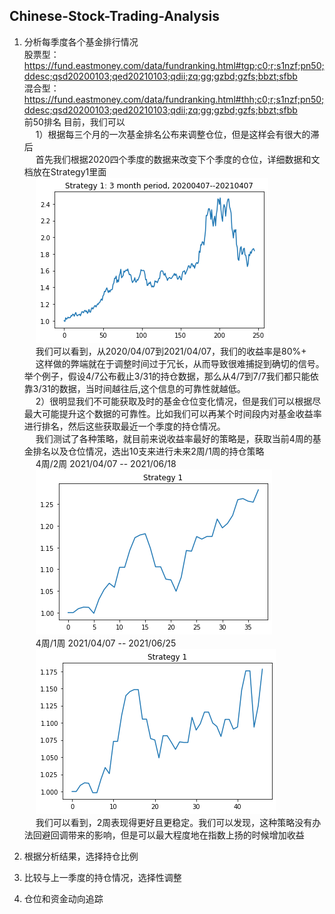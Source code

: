 ## Chinese-Stock-Trading-Analysis

1. 分析每季度各个基金排行情况 <br>
股票型：<br>
https://fund.eastmoney.com/data/fundranking.html#tgp;c0;r;s1nzf;pn50;ddesc;qsd20200103;qed20210103;qdii;zq;gg;gzbd;gzfs;bbzt;sfbb <br>
混合型：<br>
https://fund.eastmoney.com/data/fundranking.html#thh;c0;r;s1nzf;pn50;ddesc;qsd20200103;qed20210103;qdii;zq;gg;gzbd;gzfs;bbzt;sfbb <br>
前50排名
目前，我们可以 <br>
&emsp; 1）根据每三个月的一次基金排名公布来调整仓位，但是这样会有很大的滞后 <br>
&emsp; 首先我们根据2020四个季度的数据来改变下个季度的仓位，详细数据和文档放在Strategy1里面 <br>
&emsp; ![alt text](https://github.com/LZhang12345/Chinese-Stock-Trading-Analysis/blob/main/Strategy1/Strategy%201-%203%20month%20period%2C%2020200407--20210407.png) <br>
&emsp; 我们可以看到，从2020/04/07到2021/04/07，我们的收益率是80%+ <br>
&emsp; 这样做的弊端就在于调整时间过于冗长，从而导致很难捕捉到确切的信号。举个例子，假设4/7公布截止3/31的持仓数据，那么从4/7到7/7我们都只能依靠3/31的数据，当时间越往后,这个信息的可靠性就越低。<br>
&emsp; 2）很明显我们不可能获取及时的基金仓位变化情况，但是我们可以根据尽最大可能提升这个数据的可靠性。比如我们可以再某个时间段内对基金收益率进行排名，然后这些获取最近一个季度的持仓情况。<br>
&emsp; 我们测试了各种策略，就目前来说收益率最好的策略是，获取当前4周的基金排名以及仓位情况，选出10支来进行未来2周/1周的持仓策略 <br>
&emsp; 4周/2周 2021/04/07 -- 2021/06/18<br>
&emsp; ![alt text](https://github.com/LZhang12345/Chinese-Stock-Trading-Analysis/blob/main/Strategy2/4weeks:2weeks.png) <br>
&emsp; 4周/1周 2021/04/07 -- 2021/06/25<br>
&emsp; ![alt text](https://github.com/LZhang12345/Chinese-Stock-Trading-Analysis/blob/main/Strategy2/4weeks:1week.png) <br>
&emsp; 我们可以看到，2周表现得更好且更稳定。我们可以发现，这种策略没有办法回避回调带来的影响，但是可以最大程度地在指数上扬的时候增加收益 <br>

2. 根据分析结果，选择持仓比例

3. 比较与上一季度的持仓情况，选择性调整

4. 仓位和资金动向追踪
